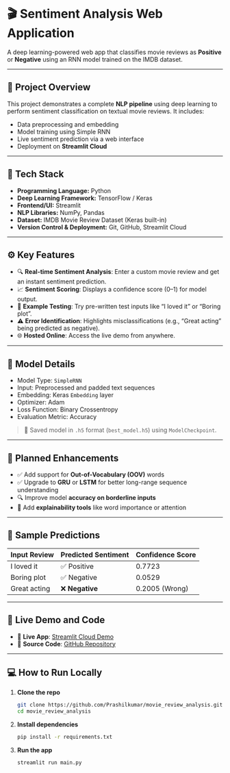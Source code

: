 # 🎬 Sentiment Analysis Web Application

A deep learning-powered web app that classifies movie reviews as **Positive** or **Negative** using an RNN model trained on the IMDB dataset.

---

## 📌 Project Overview

This project demonstrates a complete **NLP pipeline** using deep learning to perform sentiment classification on textual movie reviews. It includes:

- Data preprocessing and embedding
- Model training using Simple RNN
- Live sentiment prediction via a web interface
- Deployment on **Streamlit Cloud**

---

## 🧠 Tech Stack

- **Programming Language:** Python  
- **Deep Learning Framework:** TensorFlow / Keras  
- **Frontend/UI:** Streamlit  
- **NLP Libraries:** NumPy, Pandas  
- **Dataset:** IMDB Movie Review Dataset (Keras built-in)  
- **Version Control & Deployment:** Git, GitHub, Streamlit Cloud  

---

## ⚙️ Key Features

- 🔍 **Real-time Sentiment Analysis**: Enter a custom movie review and get an instant sentiment prediction.
- 📈 **Sentiment Scoring**: Displays a confidence score (0–1) for model output.
- 💬 **Example Testing**: Try pre-written test inputs like “I loved it” or “Boring plot”.
- ⚠️ **Error Identification**: Highlights misclassifications (e.g., “Great acting” being predicted as negative).
- 🌐 **Hosted Online**: Access the live demo from anywhere.

---

## 🧪 Model Details

- Model Type: `SimpleRNN`
- Input: Preprocessed and padded text sequences
- Embedding: Keras `Embedding` layer
- Optimizer: Adam
- Loss Function: Binary Crossentropy
- Evaluation Metric: Accuracy

> 🔐 Saved model in `.h5` format (`best_model.h5`) using `ModelCheckpoint`.

---

## 🚀 Planned Enhancements

- ✅ Add support for **Out-of-Vocabulary (OOV)** words  
- ✅ Upgrade to **GRU** or **LSTM** for better long-range sequence understanding  
- 🔍 Improve model **accuracy on borderline inputs**  
- 🧠 Add **explainability tools** like word importance or attention  

---

## 🧾 Sample Predictions

| Input Review       | Predicted Sentiment | Confidence Score |
|--------------------|----------------------|------------------|
| I loved it         | ✅ Positive           | 0.7723           |
| Boring plot        | ✅ Negative           | 0.0529           |
| Great acting       | ❌ **Negative**       | 0.2005 (Wrong)   |

---

## 🔗 Live Demo and Code

- 🚀 **Live App**: [Streamlit Cloud Demo](https://tinyurl.com/5h96fr5a)
- 📂 **Source Code**: [GitHub Repository](https://tinyurl.com/44a4tte7)

---

## 💻 How to Run Locally

1. **Clone the repo**
   ```bash
   git clone https://github.com/Prashilkumar/movie_review_analysis.git
   cd movie_review_analysis
2. **Install dependencies**
   ```bash
   pip install -r requirements.txt
3. **Run the app**
   ```bash
   streamlit run main.py
